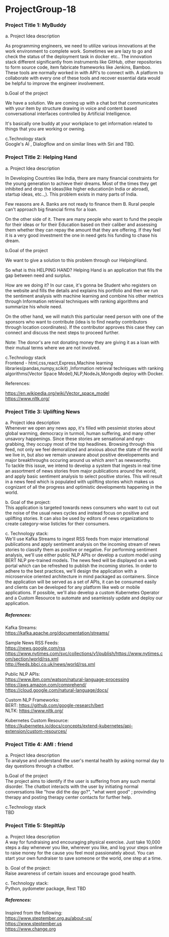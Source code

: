 # ProjectGroup-18


### Project Title 1: MyBuddy

a.  Project Idea description <br />

As programming engineers, we need to utilize various innovations at the work environment to complete work. Sometimes we are
lazy to go and check the status of the deployment task in docker etc.. The innovation stack different significantly from
instruments like GitHub, other repositories to form source code, item fabricate frameworks like Jenkins, Bamboo. These tools
are normally worked in with API's to connect with. A platform to  collaborate with every one of these tools and recover
essential data would be helpful to improve the engineer involvement.

b.Goal of the project <br />

We have a solution. We are coming up with a chat bot that communicates with your item by structure drawing in voice and
content based conversational interfaces controlled by Artificial Intelligence.

It's basically one buddy at your workplace to get information related to things that you are working or owning.

c.Technology stack <br />
    Google's AI , Dialogflow  and on similar lines with Siri and TBD.



### Project Title 2: Helping Hand

a.  Project Idea description <br />

In Developing Countries like India, there are many financial constraints for the young generation to achieve their dreams. Most of the times they get inhibited and drop the ideas(like higher education(in India or abroad), startup ideas, etc..,). This problem exists in many parts of India.

Few reasons are
A. Banks are not ready to finance them
B. Rural people can't approach big financial firms for a loan.

On the other side of it. There are many people who want to fund the people for their ideas or for their Education based on
their caliber and assessing them whether they can repay the amount that they are offering. If they feel it is a very good
investment the one in need gets his funding to chase his dream.


 b.Goal of the project <br />

We want to give a solution to this problem through our HelpingHand.

So what is this HELPING HAND?
Helping Hand is an application that fills the gap between need and surplus.

How are we doing it?
In our case, it's gonna be Student who registers on the website and fills the details and explains his portfolio and then we
run the sentiment analysis with machine learning and combine his other metrics through  Information retrieval techniques with
ranking algorithms and summarize his whole need.

On the other hand, we will match this particular need person with one of the sponsors who want to contribute (idea is to find 
nearby contributors through location coordinates). If the contributor approves this case they can connect and discuss the next
steps to proceed further.

Note: The donor's are not donating money they are giving it as a loan with their mutual terms where we are not involved.

c.Technology stack <br />
Frontend - html,css,react,Express,Machine learning libraries(pandas,numpy,scikit) ,Information retrieval techniques with ranking algorithms(Vector Space Model),NLP,NodeJs,Mongodb deploy with Docker.

References:<br />

https://en.wikipedia.org/wiki/Vector_space_model <br />
https://www.nltk.org/ <br />


### Project Title 3: Uplifting News

a. Project idea description <br />
Whenever we open any news app, it's filled with pessimist stories about global warming, democracy in turmoil, human suffering, 
and many other unsavory happenings. Since these stories are sensational and eye-grabbing, they occupy most of the top headlines.
Browsing through this feed, not only we feel demoralized and anxious about the state of the world we live in, but also we remain unaware 
about positive developements and major breakthroughs occuring around us which aren't as newsworthy. <br />
To tackle this issue, we intend to develop a system that ingests in real time an assortment of news stories from major publications 
around the world, and apply basic sentiment analysis to select positive stories. 
This will result in a news feed which is populated with uplifting stories which makes us cognizant of all the progress and optimistic
developments happening in the world.

b. Goal of the project: <br />
This application is targeted towards news consumers who want to cut out the noise of the usual news cycles and instead focus on positive 
and uplifting stories. It can also be used by editors of news organizations to create category-wise listicles for their consumers.

c. Technology stack: <br />
We'll use Kafka Streams to ingest RSS feeds from major international publications and apply sentiment analysis on the incoming stream
of news stories to classify them as positive or negative. For performing sentiment analysis, we'll use either public NLP APIs or develop
a custom model using BERT NLP pre-trained models. The news feed will be displayed on a web portal which can be refreshed to publish the incoming stories. 
In order to adhere to the best practices, we'll design the application with a microservice oriented architecture in mind packaged as containers. Since the application will be served as a set of APIs, it can be consumed easily and clients can be developed for any platform like web or mobile applications.
If possible, we'll also develop a custom Kubernetes Operator and a Custom Resource to automate and seamlessly update and deploy our
application.

##### References: <br />
Kafka Streams: <br />
https://kafka.apache.org/documentation/streams/

Sample News RSS Feeds: <br />
https://news.google.com/rss <br />
https://www.nytimes.com/svc/collections/v1/publish/https://www.nytimes.com/section/world/rss.xml <br />
http://feeds.bbci.co.uk/news/world/rss.xml <br />

Public NLP APIs: <br />
https://www.ibm.com/watson/natural-language-processing <br />
https://aws.amazon.com/comprehend/ <br />
https://cloud.google.com/natural-language/docs/ <br />

Custom NLP Frameworks: <br />
BERT: https://github.com/google-research/bert <br />
NLTK: https://www.nltk.org/ <br />

Kubernetes Custom Resource: <br />
https://kubernetes.io/docs/concepts/extend-kubernetes/api-extension/custom-resources/

### Project Title 4: AMI : friend

a.  Project Idea description <br />
To analyse and understand the user's mental health by asking normal day to day questions through a chatbot.

b.Goal of the project <br />
The project aims to identify if the user is suffering from any such mental disorder. 
The chatbot interacts with the user by initiating normal conversations like "how did the day go?", "what went good" ; provinding therapy and posting therapy center contacts for further help.

c.Technology stack <br />
    TBD



### Project Title 5: StepItUp

a.  Project Idea description <br />
A way for fundraising and encouraging physical exercise. Just take 10,000 steps a day whenever you like, wherever you like, and log your steps online to raise money for the cause you feel most passionately about. You can start your own fundraiser to save someone or the world, one step at a time. 

b. Goal of the project: <br />
Raise awareness of certain issues and encourage good health. 

c. Technology stack: <br />
Python, pydometer package, Rest TBD

##### References: <br />
Inspired from the following:   <br />
https://www.steptember.org.au/about-us/  <br />
https://www.steptember.us  <br />
https://www.change.org  <br />
